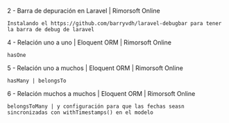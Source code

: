 2 - Barra de depuración en Laravel | Rimorsoft Online

    Instalando el https://github.com/barryvdh/laravel-debugbar para tener la barra de debug de laravel


4 - Relación uno a uno | Eloquent ORM | Rimorsoft Online

    hasOne

5 - Relación uno a muchos | Eloquent ORM | Rimorsoft Online

    hasMany | belongsTo

6 - Relación muchos a muchos | Eloquent ORM | Rimorsoft Online

    belongsToMany | y configuración para que las fechas seasn sincronizadas con withTimestamps() en el modelo
